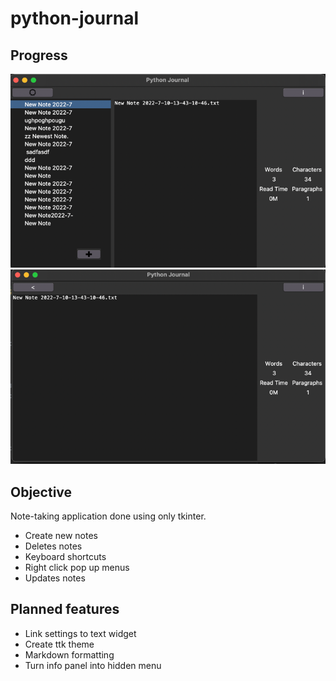 # python-journal

## Progress

![img.png](media/full_gui.png)
![img.png](media/list_collapse.png)
## Objective

Note-taking application done using only tkinter. 

- Create new notes
- Deletes notes
- Keyboard shortcuts
- Right click pop up menus
- Updates notes


## Planned features
- Link settings to text widget
- Create ttk theme
- Markdown formatting 
- Turn info panel into hidden menu
